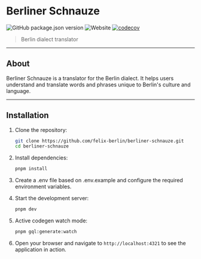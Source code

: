 # Berliner Schnauze

![GitHub package.json version](https://img.shields.io/github/package-json/v/felix-berlin/berliner-schnauze?label=github&style=flat-square)
![Website](https://img.shields.io/website?style=flat-square&url=https%3A%2F%2Fberliner-schnauze.wtf)
[![codecov](https://codecov.io/gh/felix-berlin/berliner-schnauze/graph/badge.svg?token=1JIYWWF13A)](https://codecov.io/gh/felix-berlin/berliner-schnauze)

> Berlin dialect translator

---

## About

Berliner Schnauze is a translator for the Berlin dialect. It helps users understand and translate words and phrases unique to Berlin's culture and language.

---

## Installation

1. Clone the repository:

   ```bash
   git clone https://github.com/felix-berlin/berliner-schnauze.git
   cd berliner-schnauze
   ```

2. Install dependencies:

   ```bash
   pnpm install

   ```

3. Create a .env file based on .env.example and configure the required environment variables.
4. Start the development server:

   ```bash
   pnpm dev

   ```

5. Active codegen watch mode:

   ```bash
   pnpm gql:generate:watch

   ```

6. Open your browser and navigate to `http://localhost:4321` to see the application in action.

